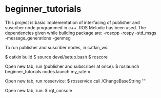 # beginner_tutorials

This project is basic implementation of interfacing of publisher and suscriber node programmed in c++. ROS Melodic has been used. The dependencies given while building package are:
-roscpp
-rospy
-std_msgs
-message_generations
-genmsg

To run publisher and suscriber nodes, in catkin_ws:

$ catkin build 
$ source devel/setup.bash
$ roscore

Open new tab, run (publisher and subscriber at once):
$ roslaunch beginner_tutorials nodes.launch my_rate:= <your rate here>

Open new tab, run rosservice:
$ rosservice call /ChangeBaseString "<your text here>"

Open new tab, run:
$ rqt_console
